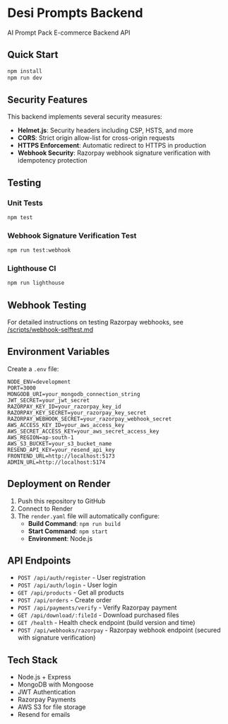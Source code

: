 # Desi Prompts Backend

AI Prompt Pack E-commerce Backend API

## Quick Start

```bash
npm install
npm run dev
```

## Security Features

This backend implements several security measures:

- **Helmet.js**: Security headers including CSP, HSTS, and more
- **CORS**: Strict origin allow-list for cross-origin requests
- **HTTPS Enforcement**: Automatic redirect to HTTPS in production
- **Webhook Security**: Razorpay webhook signature verification with idempotency protection

## Testing

### Unit Tests

```bash
npm test
```

### Webhook Signature Verification Test

```bash
npm run test:webhook
```

### Lighthouse CI

```bash
npm run lighthouse
```

## Webhook Testing

For detailed instructions on testing Razorpay webhooks, see [/scripts/webhook-selftest.md](../scripts/webhook-selftest.md)

## Environment Variables

Create a `.env` file:

```env
NODE_ENV=development
PORT=3000
MONGODB_URI=your_mongodb_connection_string
JWT_SECRET=your_jwt_secret
RAZORPAY_KEY_ID=your_razorpay_key_id
RAZORPAY_KEY_SECRET=your_razorpay_key_secret
RAZORPAY_WEBHOOK_SECRET=your_razorpay_webhook_secret
AWS_ACCESS_KEY_ID=your_aws_access_key
AWS_SECRET_ACCESS_KEY=your_aws_secret_access_key
AWS_REGION=ap-south-1
AWS_S3_BUCKET=your_s3_bucket_name
RESEND_API_KEY=your_resend_api_key
FRONTEND_URL=http://localhost:5173
ADMIN_URL=http://localhost:5174
```

## Deployment on Render

1. Push this repository to GitHub
2. Connect to Render
3. The `render.yaml` file will automatically configure:
   - **Build Command**: `npm run build`
   - **Start Command**: `npm start`
   - **Environment**: Node.js

## API Endpoints

- `POST /api/auth/register` - User registration
- `POST /api/auth/login` - User login  
- `GET /api/products` - Get all products
- `POST /api/orders` - Create order
- `POST /api/payments/verify` - Verify Razorpay payment
- `GET /api/download/:fileId` - Download purchased files
- `GET /health` - Health check endpoint (build version and time)
- `POST /api/webhooks/razorpay` - Razorpay webhook endpoint (secured with signature verification)

## Tech Stack

- Node.js + Express
- MongoDB with Mongoose
- JWT Authentication
- Razorpay Payments
- AWS S3 for file storage
- Resend for emails